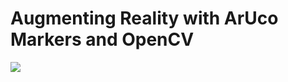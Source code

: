 # Augmenting Reality with ArUco Markers and OpenCV
<p align="left">
  <img src="doc/demo.gif">
</p>

